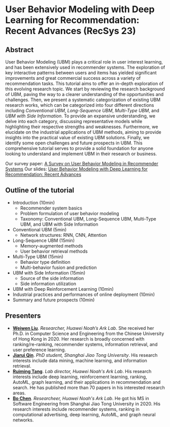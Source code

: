 # User Behavior Modeling with Deep Learning for Recommendation: Recent Advances (RecSys 23)

## Abstract
User Behavior Modeling (UBM) plays a critical role in user interest learning, and has been extensively used in recommender systems. The exploration of key interactive patterns between users and items has yielded significant improvements and great commercial success across a variety of recommendation tasks. This tutorial aims to offer an in-depth exploration of this evolving research topic.
We start by reviewing the research background of UBM, paving the way to a clearer understanding of the opportunities and challenges.
Then, we present a systematic categorization of existing UBM research works, which can be categorized into four different directions including _Conventional UBM_, _Long-Sequence UBM_, _Multi-Type UBM_, and _UBM with Side Information_. To provide an expansive understanding, we delve into each category, discussing representative models while highlighting their respective strengths and weaknesses. Furthermore, we elucidate on the industrial applications of UBM methods, aiming to provide insights into the practical value of existing UBM solutions. Finally, we identify some open challenges and future prospects in UBM. This comprehensive tutorial serves to provide a solid foundation for anyone looking to understand and implement UBM in their research or business.

Our survey paper: [A Survey on User Behavior Modeling in Recommender Systems](https://arxiv.org/pdf/2302.11087.pdf)
Our slides: [User Behavior Modeling with Deep Learning for Recommendation: Recent Advances](ubm-tutorial-recsys23.pdf)


## Outline of the tutorial


* Introduction (10min)
   * Recommender system basics
   * Problem formulation of user behavior modeling
   * Taxonomy: Conventional UBM, Long-Sequence UBM, Multi-Type UBM, and UBM with Side Information
* Conventional UBM (5min)
   * Network structures: RNN, CNN, Attention
* Long-Sequence UBM (15min)
   * Memory-augmented methods
   * User behavior retrieval methods
* Multi-Type UBM (15min)
   * Behavior type definition
   * Multi-behavior fusion and prediction
* UBM with Side Information (15min)
   * Source of the side information
   * Side information utilization
* UBM with Deep Reinforcement Learning (10min)
* Industrial practices and performances of online deployment (10min)
* Summary and future prospects (10min)

## Presenters
* [**Weiwen Liu**](https://wwliu555.github.io/). _Researcher, Huawei Noah’s Ark Lab_. She received her Ph.D. in Computer Science and Engineering from the Chinese University of Hong Kong in 2020. Her research is broadly concerned with ranking/re-ranking, recommender systems, information retrieval, and user preference learning.
* [**Jiarui Qin**](http://jiaruiqin.me/). _PhD student, Shanghai Jiao Tong University_. His research interests include data mining, machine learning, and information retrieval.
* [**Ruiming Tang**](https://scholar.google.com.sg/citations?user=fUtHww0AAAAJ&hl=en). _Lab director, Huawei Noah's Ark Lab_. His research interests include deep learning, reinforcement learning, ranking, AutoML, graph learning, and their applications in recommendation and search. He has published more than 70 papers in his interested research areas.
* [**Bo Chen**](https://scholar.google.com.sg/citations?user=RZU1wxsAAAAJ&hl=zh-CN). _Researcheer, Huawei Noah's Ark Lab_. He got his MS in Software Engineering from Shanghai Jiao Tong University in 2020. His research interests include recommender systems, ranking in computational advertising, deep learning, AutoML, and graph neural networks.




<!-- ## Welcome to GitHub Pages

You can use the [editor on GitHub](https://github.com/LibRerank-Community/neural-reranking-tutorial.github.io/edit/gh-pages/index.md) to maintain and preview the content for your website in Markdown files.

Whenever you commit to this repository, GitHub Pages will run [Jekyll](https://jekyllrb.com/) to rebuild the pages in your site, from the content in your Markdown files.

### Markdown

Markdown is a lightweight and easy-to-use syntax for styling your writing. It includes conventions for

```markdown
Syntax highlighted code block

# Header 1
## Header 2
### Header 3

- Bulleted
- List

1. Numbered
2. List

**Bold** and _Italic_ and `Code` text

[Link](url) and ![Image](src)
```

For more details see [Basic writing and formatting syntax](https://docs.github.com/en/github/writing-on-github/getting-started-with-writing-and-formatting-on-github/basic-writing-and-formatting-syntax).

### Jekyll Themes

Your Pages site will use the layout and styles from the Jekyll theme you have selected in your [repository settings](https://github.com/LibRerank-Community/neural-reranking-tutorial.github.io/settings/pages). The name of this theme is saved in the Jekyll `_config.yml` configuration file.

### Support or Contact

Having trouble with Pages? Check out our [documentation](https://docs.github.com/categories/github-pages-basics/) or [contact support](https://support.github.com/contact) and we’ll help you sort it out.
 -->
